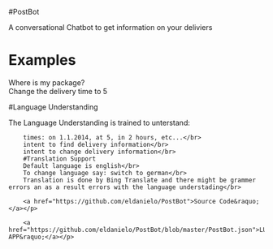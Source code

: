 ﻿#PostBot 

A conversational Chatbot to get information on your deliviers

# Examples
Where is my package?</br>
Change the delivery time to 5</br>

#Language Understanding

The Language Understanding is trained to unterstand:</br>
        
        times: on 1.1.2014, at 5, in 2 hours, etc...</br>
        intent to find delivery information</br>
        intent to change delivery information</br>
		#Translation Support
        Default language is english</br>
        To change language say: switch to german</br>
        Translation is done by Bing Translate and there might be grammer errors an as a result errors with the language understading</br>

        <a href="https://github.com/eldanielo/PostBot">Source Code&raquo;</a></p>

        <a href="https://github.com/eldanielo/PostBot/blob/master/PostBot.json">LUIS APP&raquo;</a></p>

		   